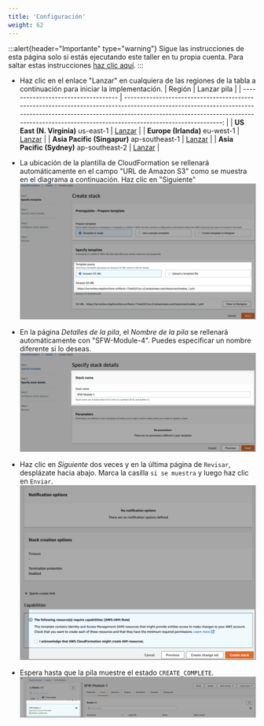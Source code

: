 ```yaml
---
title: 'Configuración'
weight: 62
---
```


:::alert{header="Importante" type="warning"}
Sigue las instrucciones de esta página solo si estás ejecutando este taller en tu propia cuenta. Para saltar estas instrucciones [haz clic aquí](../step-3).
:::

- Haz clic en el enlace "Lanzar" en cualquiera de las regiones de la tabla a continuación para iniciar la implementación.
  | Región | Lanzar pila |
  | ----------------------------------- | -------------------------------------------------------------------------------------------------------------------------------------------------------------------------------------------------------------------------------------------------------------: |
  | **US East (N. Virginia)** us-east-1 | [Lanzar](https://console.aws.amazon.com/cloudformation/home?region=us-east-1#/stacks/create/template?stackName=SFW-Module-4&templateURL=https://serverless-stepfunctions-artifacts-17oiei2i27urc.s3.amazonaws.com/resources/module_4.yml) |
  | **Europe (Irlanda)** eu-west-1 | [Lanzar](https://console.aws.amazon.com/cloudformation/home?region=eu-west-1#/stacks/create/template?stackName=SFW-Module-4&templateURL=https://serverless-stepfunctions-artifacts-17oiei2i27urc.s3.amazonaws.com/resources/module_4.yml) |
  | **Asia Pacific (Singapur)** ap-southeast-1 | [Lanzar](https://console.aws.amazon.com/cloudformation/home?region=ap-southeast-1#/stacks/create/template?stackName=SFW-Module-4&templateURL=https://serverless-stepfunctions-artifacts-17oiei2i27urc.s3.amazonaws.com/resources/module_4.yml) |
  | **Asia Pacific (Sydney)** ap-southeast-2 | [Lanzar](https://console.aws.amazon.com/cloudformation/home?region=ap-southeast-2#/stacks/create/template?stackName=SFW-Module-4&templateURL=https://serverless-stepfunctions-artifacts-17oiei2i27urc.s3.amazonaws.com/resources/module_4.yml) |

- La ubicación de la plantilla de CloudFormation se rellenará automáticamente en el campo "URL de Amazon S3" como se muestra en el diagrama a continuación. Haz clic en "Siguiente"
  ![CloudFormation specify template](/static/img/setup/setup-cloudformation-specify-template.png)
- En la página _Detalles de la pila_, el _Nombre de la pila_ se rellenará automáticamente con "SFW-Module-4". Puedes especificar un nombre diferente si lo deseas.
  ![CloudFormation stack name](/static/img/setup/setup-cloudformation-stack-name.png)
- Haz clic en _Siguiente_ dos veces y en la última página de `Revisar`, desplázate hacia abajo. Marca la casilla `si se muestra` y luego haz clic en `Enviar`.
  ![CloudFormation create stack](/static/img/setup/setup-cloudformation-create-stack.png)
- Espera hasta que la pila muestre el estado `CREATE_COMPLETE`.
  ![CloudFormation stack complete](/static/img/setup/setup-cloudformation-create-complete.png)

